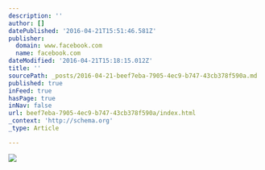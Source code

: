 ```yaml
---
description: ''
author: []
datePublished: '2016-04-21T15:51:46.581Z'
publisher:
  domain: www.facebook.com
  name: facebook.com
dateModified: '2016-04-21T15:18:15.012Z'
title: ''
sourcePath: _posts/2016-04-21-beef7eba-7905-4ec9-b747-43cb378f590a.md
published: true
inFeed: true
hasPage: true
inNav: false
url: beef7eba-7905-4ec9-b747-43cb378f590a/index.html
_context: 'http://schema.org'
_type: Article

---
```

![](https://scontent-mia1-1.xx.fbcdn.net/hphotos-xtf1/v/t1.0-9/13083216_10153769988049081_2245792046813652346_n.jpg?oh=17d3589cf484436ef622e870bd873910&oe=57B455C6)